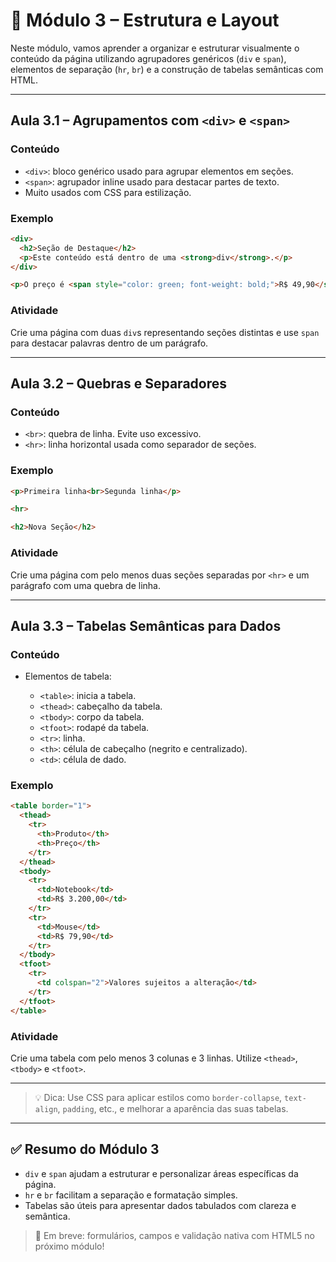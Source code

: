 # 🧩 Módulo 3 – Estrutura e Layout

Neste módulo, vamos aprender a organizar e estruturar visualmente o conteúdo da página utilizando agrupadores genéricos (`div` e `span`), elementos de separação (`hr`, `br`) e a construção de tabelas semânticas com HTML.

---

## Aula 3.1 – Agrupamentos com `<div>` e `<span>`

### Conteúdo

* `<div>`: bloco genérico usado para agrupar elementos em seções.
* `<span>`: agrupador inline usado para destacar partes de texto.
* Muito usados com CSS para estilização.

### Exemplo

```html
<div>
  <h2>Seção de Destaque</h2>
  <p>Este conteúdo está dentro de uma <strong>div</strong>.</p>
</div>

<p>O preço é <span style="color: green; font-weight: bold;">R$ 49,90</span></p>
```

### Atividade

Crie uma página com duas `div`s representando seções distintas e use `span` para destacar palavras dentro de um parágrafo.

---

## Aula 3.2 – Quebras e Separadores

### Conteúdo

* `<br>`: quebra de linha. Evite uso excessivo.
* `<hr>`: linha horizontal usada como separador de seções.

### Exemplo

```html
<p>Primeira linha<br>Segunda linha</p>

<hr>

<h2>Nova Seção</h2>
```

### Atividade

Crie uma página com pelo menos duas seções separadas por `<hr>` e um parágrafo com uma quebra de linha.

---

## Aula 3.3 – Tabelas Semânticas para Dados

### Conteúdo

* Elementos de tabela:

  * `<table>`: inicia a tabela.
  * `<thead>`: cabeçalho da tabela.
  * `<tbody>`: corpo da tabela.
  * `<tfoot>`: rodapé da tabela.
  * `<tr>`: linha.
  * `<th>`: célula de cabeçalho (negrito e centralizado).
  * `<td>`: célula de dado.

### Exemplo

```html
<table border="1">
  <thead>
    <tr>
      <th>Produto</th>
      <th>Preço</th>
    </tr>
  </thead>
  <tbody>
    <tr>
      <td>Notebook</td>
      <td>R$ 3.200,00</td>
    </tr>
    <tr>
      <td>Mouse</td>
      <td>R$ 79,90</td>
    </tr>
  </tbody>
  <tfoot>
    <tr>
      <td colspan="2">Valores sujeitos a alteração</td>
    </tr>
  </tfoot>
</table>
```

### Atividade

Crie uma tabela com pelo menos 3 colunas e 3 linhas. Utilize `<thead>`, `<tbody>` e `<tfoot>`.

---

> 💡 Dica: Use CSS para aplicar estilos como `border-collapse`, `text-align`, `padding`, etc., e melhorar a aparência das suas tabelas.

---

## ✅ Resumo do Módulo 3

* `div` e `span` ajudam a estruturar e personalizar áreas específicas da página.
* `hr` e `br` facilitam a separação e formatação simples.
* Tabelas são úteis para apresentar dados tabulados com clareza e semântica.

> 📝 Em breve: formulários, campos e validação nativa com HTML5 no próximo módulo!
